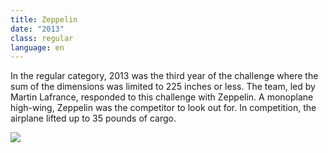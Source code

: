 ```yaml
---
title: Zeppelin
date: "2013"
class: regular
language: en
---
```

In the regular category, 2013 was the third year of the challenge where the sum of the dimensions was limited to 225 inches or less. The team, led by Martin Lafrance, responded to this challenge with Zeppelin. A monoplane high-wing, Zeppelin was the competitor to look out for. In competition, the airplane lifted up to 35 pounds of cargo. 

![](https://res.cloudinary.com/decninixz/image/upload/v1595350547/2013zeppelin_nirrnb.jpg)